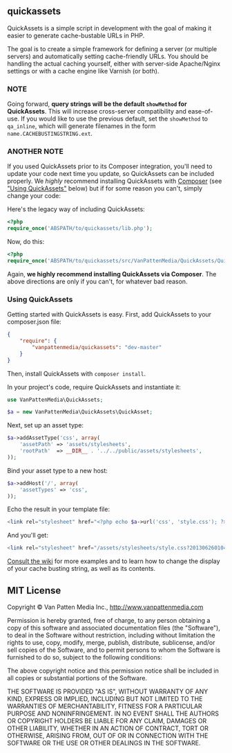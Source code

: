 ## quickassets

QuickAssets is a simple script in development with the goal of making it easier to generate cache-bustable URLs in PHP.

The goal is to create a simple framework for defining a server (or multiple servers) and automatically setting cache-friendly URLs. You should be handling the actual caching yourself, either with server-side Apache/Nginx settings or with a cache engine like Varnish (or both).

### NOTE

Going forward, **query strings will be the default `showMethod` for QuickAssets**. This will increase cross-server compatibility and ease-of-use. If you would like to use the previous default, set the `showMethod` to `qa_inline`, which will generate filenames in the form `name.CACHEBUSTINGSTRING.ext`.

### ANOTHER NOTE

If you used QuickAssets prior to its Composer integration, you'll need to update your code next time you update, so QuickAssets can be included properly. We _highly_ recommend installing QuickAssets with [Composer](http://getcomposer.org/) (see ["Using QuickAssets"](#using-quickassets) below) but if for some reason you can't, simply change your code:

Here's the legacy way of including QuickAssets:

```php
<?php
require_once('ABSPATH/to/quickassets/lib.php');
```

Now, do this:

```php
<?php
require_once('ABSPATH/to/quickassets/src/VanPattenMedia/QuickAssets/QuickAsset.php');
```

Again, **we highly recommend installing QuickAssets via Composer**. The above directions are only if you can't, for whatever bad reason.

### Using QuickAssets

Getting started with QuickAssets is easy. First, add QuickAssets to your composer.json file:

```json
{
	"require": {
		"vanpattenmedia/quickassets": "dev-master"
	}
}
```

Then, install QuickAssets with `composer install`.

In your project's code, require QuickAssets and instantiate it:

```php
use VanPattenMedia\QuickAssets;

$a = new VanPattenMedia\QuickAssets\QuickAsset;
```

Next, set up an asset type:

```php
$a->addAssetType('css', array(
	'assetPath' => 'assets/stylesheets',
	'rootPath'  => __DIR__ . '../../public/assets/stylesheets',
));
```

Bind your asset type to a new host:

```php
$a->addHost('/', array(
	'assetTypes' => 'css',
));
```

Echo the result in your template file:

```php
<link rel="stylesheet" href="<?php echo $a->url('css', 'style.css'); ?>">
```

And you'll get:

```php
<link rel="stylesheet" href="/assets/stylesheets/style.css?20130626010446">
```

[Consult the wiki](https://github.com/vanpattenmedia/quickassets/wiki) for more examples and to learn how to change the display of your cache busting string, as well as its contents.

## MIT License
Copyright © Van Patten Media Inc., <http://www.vanpattenmedia.com>

Permission is hereby granted, free of charge, to any person obtaining a copy of this software and associated documentation files (the "Software"), to deal in the Software without restriction, including without limitation the rights to use, copy, modify, merge, publish, distribute, sublicense, and/or sell copies of the Software, and to permit persons to whom the Software is furnished to do so, subject to the following conditions:

The above copyright notice and this permission notice shall be included in all copies or substantial portions of the Software.

THE SOFTWARE IS PROVIDED "AS IS", WITHOUT WARRANTY OF ANY KIND, EXPRESS OR IMPLIED, INCLUDING BUT NOT LIMITED TO THE WARRANTIES OF MERCHANTABILITY, FITNESS FOR A PARTICULAR PURPOSE AND NONINFRINGEMENT. IN NO EVENT SHALL THE AUTHORS OR COPYRIGHT HOLDERS BE LIABLE FOR ANY CLAIM, DAMAGES OR OTHER LIABILITY, WHETHER IN AN ACTION OF CONTRACT, TORT OR OTHERWISE, ARISING FROM, OUT OF OR IN CONNECTION WITH THE SOFTWARE OR THE USE OR OTHER DEALINGS IN THE SOFTWARE.
